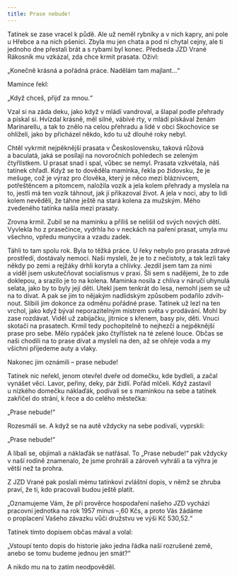 ```yaml
---
title: Prase nebude!
---
```


Tatínek se zase vracel k půdě. Ale už neměl rybníky a v nich kapry, ani pole u Hřebce a na nich pšenici. Zbyla mu jen chata a pod ní chytal cejny, ale ti jednoho dne přestali brát a s rybami byl konec. Předseda JZD Vrané Rákosník mu vzkázal, zda chce krmit prasata. Oživl:

„Konečně krásná a pořádná práce. Nadělám tam majlant…“

Mamince řekl:

„Když chceš, přijď za mnou.“

Vzal si na záda deku, jako když v mládí vandroval, a šlapal podle přehrady a pískal si. Hvízdal krásně, měl silné, vábivé rty, v mládí pískával ženám Marinarellu, a tak to znělo na celou přehradu a lidé v obci Skochovice se ohlíželi, jako by přicházel někdo, kdo tu už dlouhé roky nebyl.

Chtěl vykrmit nejpěknější prasata v Československu, taková růžová a baculatá, jaká se posílají na novoročních pohledech se zeleným čtyřlístkem. U prasat snad i spal, vůbec se nemyl. Prasata vzkvétala, náš tatínek chřadl. Když se to dověděla maminka, řekla po židovsku, že je mešuge, což je výraz pro člověka, který je něco mezi bláznivcem, potřeštěncem a pitomcem, naložila vozík a jela kolem přehrady a myslela na to, jestli má ten vozík táhnout, jak jí přikazoval život. A jela v noci, aby to lidi kolem nevěděli, že táhne ještě na stará kolena za mužským. Mého zvedeného tatínka našla mezi prasaty.

Zrovna krmil. Zubil se na maminku a příliš se nelišil od svých nových dětí. Vyvlekla ho z prasečince, vydrhla ho v neckách na paření prasat, umyla mu všechno, vpředu munycíra a vzadu zadek.

Táhli to tam spolu rok. Byla to těžká práce. U řeky nebylo pro prasata zdravé prostředí, dostávaly nemoci. Naši mysleli, že je to z nečistoty, a tak lezli taky někdy po zemi a rejžáky drhli koryta a chlívky. Jezdil jsem tam za nimi a viděl jsem uskutečňovat socialismus v praxi. Šli sem s nadějemi, že to zde doklepou, a srazilo je to na kolena. Maminka nosila z chlíva v náručí uhynulá selata, jako by to byly její děti. Utekl jsem tenkrát do lesa, nemohl jsem se už na to dívat. A pak se jim to nějakým nadlidským způsobem podařilo zdvih­nout. Slíbili jim dokonce za odměnu pořádné prase. Tatínek už lezl na ten vrchol, jako když býval neporazitelným mistrem světa v prodávání. Mohl by zase rozdávat. Viděl už zabijačku, jitrnice s křenem, basy piv, děti. Vnuci skotačí na prasatech. Krmil tedy pochopitelně to nejhezčí a nejpěknější prase pro sebe. Mělo rypáček jako čtyřlístek na té zelené louce. Občas se naši chodili na to prase dívat a mysleli na den, až se ohřeje voda a my všichni přijedeme auty a vlaky.

Nakonec jim oznámili – prase nebude!

Tatínek nic neřekl, jenom otevřel dveře od domečku, kde bydleli, a začal vynášet věci. Lavor, peřiny, deky, pár židlí. Pořád mlčeli. Když zastavil u nízkého domečku náklaďák, podívali se s maminkou na sebe a tatínek zakřičel do strání, k řece a do celého městečka:

„Prase nebude!“

Rozesmáli se. A když se na autě vždycky na sebe podívali, vyprskli:

„Prase nebude!“

A líbali se, objímali a náklaďák se natřásal. To „Prase nebude!“ pak vždycky v naší rodině znamenalo, že jsme prohráli a zároveň vyhráli a ta výhra je větší než ta prohra.

Z JZD Vrané pak poslali mému tatínkovi zvláštní dopis, v němž se zhruba praví, že ti, kdo pracovali budou ještě platit.

„Oznamujeme Vám, že při prověrce hospodaření našeho JZD vychází pracovní jednotka na rok 1957 mínus –,60 Kčs, a proto Vás žádáme o proplacení Vašeho závazku vůči družstvu ve výši Kč 530,52.“

Tatínek tímto dopisem občas mával a volal:

„Vstoupí tento dopis do historie jako jedna řádka naší rozrušené země, anebo se tomu budeme jednou jen smát?“

A nikdo mu na to zatím neodpověděl.
